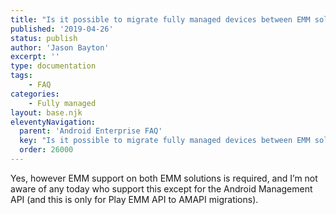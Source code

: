 ```yaml
---
title: "Is it possible to migrate fully managed devices between EMM solutions?"
published: '2019-04-26'
status: publish
author: 'Jason Bayton'
excerpt: ''
type: documentation
tags: 
    - FAQ
categories:
    - Fully managed
layout: base.njk
eleventyNavigation:
  parent: 'Android Enterprise FAQ'
  key: "Is it possible to migrate fully managed devices between EMM solutions?"
  order: 26000
--- 
```

Yes, however EMM support on both EMM solutions is required, and I’m not aware of any today who support this except for the Android Management API (and this is only for Play EMM API to AMAPI migrations).

